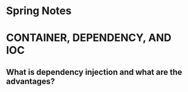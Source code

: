 # Spring Notes
# CONTAINER, DEPENDENCY, AND IOC
## What is dependency injection and what are the advantages?
